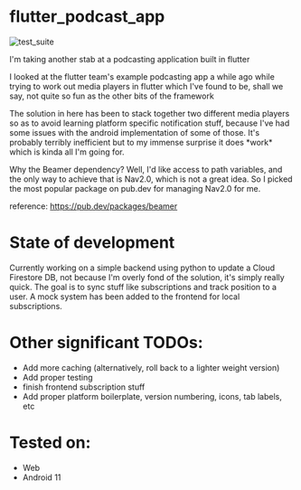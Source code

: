 # flutter_podcast_app

![test_suite](https://github.com/GregSym/wavy_podcast_app/actions/workflows/main.yml/badge.svg)


I'm taking another stab at a podcasting application built in flutter

<p>
I looked at the flutter team's example podcasting app a while ago while
trying to work out media players in flutter which I've found to be, 
shall we say, not quite so fun as the other bits of the framework
</p>

<p> The solution in here has been to stack together two different media players
so as to avoid learning platform specific notification stuff, because I've had
some issues with the android implementation of some of those. It's probably 
terribly inefficient but to my immense surprise it does *work* which is kinda all
I'm going for. </p>

<p>
Why the Beamer dependency? Well, I'd like access to path variables, and the only way to achieve
that is Nav2.0, which is not a great idea. So I picked the most popular package on pub.dev
for managing Nav2.0 for me.

reference: https://pub.dev/packages/beamer
</p>

# State of development

Currently working on a simple backend using python to update a Cloud Firestore DB, not because I'm overly fond of the solution, it's simply really quick. The goal is to sync stuff like subscriptions and track position to a user. A mock system has been added to the frontend for local subscriptions.

# Other significant TODOs:

* Add more caching (alternatively, roll back to a lighter weight version)
* Add proper testing
* finish frontend subscription stuff
* Add proper platform boilerplate, version numbering, icons, tab labels, etc

# Tested on:
<ul>
<li>
    Web
</li>
<li>    
    Android 11
</li>
</ul>
